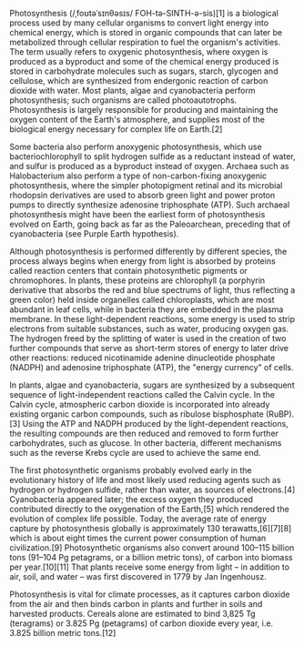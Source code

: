 Photosynthesis (/ˌfoʊtəˈsɪnθəsɪs/ FOH-tə-SINTH-ə-sis)[1] is a biological process used by many cellular organisms to convert light energy into chemical energy, which is stored in organic compounds that can later be metabolized through cellular respiration to fuel the organism's activities. The term usually refers to oxygenic photosynthesis, where oxygen is produced as a byproduct and some of the chemical energy produced is stored in carbohydrate molecules such as sugars, starch, glycogen and cellulose, which are synthesized from endergonic reaction of carbon dioxide with water. Most plants, algae and cyanobacteria perform photosynthesis; such organisms are called photoautotrophs. Photosynthesis is largely responsible for producing and maintaining the oxygen content of the Earth's atmosphere, and supplies most of the biological energy necessary for complex life on Earth.[2]

Some bacteria also perform anoxygenic photosynthesis, which use bacteriochlorophyll to split hydrogen sulfide as a reductant instead of water, and sulfur is produced as a byproduct instead of oxygen. Archaea such as Halobacterium also perform a type of non-carbon-fixing anoxygenic photosynthesis, where the simpler photopigment retinal and its microbial rhodopsin derivatives are used to absorb green light and power proton pumps to directly synthesize adenosine triphosphate (ATP). Such archaeal photosynthesis might have been the earliest form of photosynthesis evolved on Earth, going back as far as the Paleoarchean, preceding that of cyanobacteria (see Purple Earth hypothesis).

Although photosynthesis is performed differently by different species, the process always begins when energy from light is absorbed by proteins called reaction centers that contain photosynthetic pigments or chromophores. In plants, these proteins are chlorophyll (a porphyrin derivative that absorbs the red and blue spectrums of light, thus reflecting a green color) held inside organelles called chloroplasts, which are most abundant in leaf cells, while in bacteria they are embedded in the plasma membrane. In these light-dependent reactions, some energy is used to strip electrons from suitable substances, such as water, producing oxygen gas. The hydrogen freed by the splitting of water is used in the creation of two further compounds that serve as short-term stores of energy to later drive other reactions: reduced nicotinamide adenine dinucleotide phosphate (NADPH) and adenosine triphosphate (ATP), the "energy currency" of cells.

In plants, algae and cyanobacteria, sugars are synthesized by a subsequent sequence of light-independent reactions called the Calvin cycle. In the Calvin cycle, atmospheric carbon dioxide is incorporated into already existing organic carbon compounds, such as ribulose bisphosphate (RuBP).[3] Using the ATP and NADPH produced by the light-dependent reactions, the resulting compounds are then reduced and removed to form further carbohydrates, such as glucose. In other bacteria, different mechanisms such as the reverse Krebs cycle are used to achieve the same end.

The first photosynthetic organisms probably evolved early in the evolutionary history of life and most likely used reducing agents such as hydrogen or hydrogen sulfide, rather than water, as sources of electrons.[4] Cyanobacteria appeared later; the excess oxygen they produced contributed directly to the oxygenation of the Earth,[5] which rendered the evolution of complex life possible. Today, the average rate of energy capture by photosynthesis globally is approximately 130 terawatts,[6][7][8] which is about eight times the current power consumption of human civilization.[9] Photosynthetic organisms also convert around 100–115 billion tons (91–104 Pg petagrams, or a billion metric tons), of carbon into biomass per year.[10][11] That plants receive some energy from light – in addition to air, soil, and water – was first discovered in 1779 by Jan Ingenhousz.

Photosynthesis is vital for climate processes, as it captures carbon dioxide from the air and then binds carbon in plants and further in soils and harvested products. Cereals alone are estimated to bind 3,825 Tg (teragrams) or 3.825 Pg (petagrams) of carbon dioxide every year, i.e. 3.825 billion metric tons.[12]